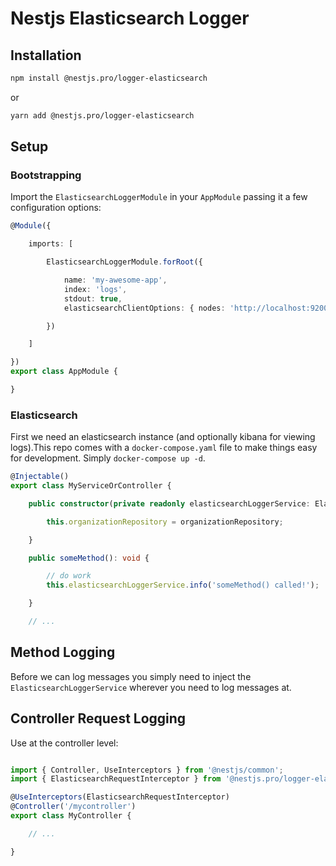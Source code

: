 # Nestjs Elasticsearch Logger

## Installation

```bash
npm install @nestjs.pro/logger-elasticsearch
```

or

```bash
yarn add @nestjs.pro/logger-elasticsearch
```

## Setup

### Bootstrapping

Import the `ElasticsearchLoggerModule` in your `AppModule` passing it a few configuration options:

```typescript
@Module({

    imports: [

        ElasticsearchLoggerModule.forRoot({

            name: 'my-awesome-app',
            index: 'logs',
            stdout: true,
            elasticsearchClientOptions: { nodes: 'http://localhost:9200' }

        })

    ]

})
export class AppModule {

}
```

### Elasticsearch

First we need an elasticsearch instance (and optionally kibana for viewing logs).This repo comes with a `docker-compose.yaml` file to make things
easy for development. Simply `docker-compose up -d`.

```typescript
@Injectable()
export class MyServiceOrController {

    public constructor(private readonly elasticsearchLoggerService: ElasticsearchLoggerService) {

        this.organizationRepository = organizationRepository;

    }

    public someMethod(): void {

        // do work
        this.elasticsearchLoggerService.info('someMethod() called!');

    }

    // ...
```
## Method Logging

Before we can log messages you simply need to inject the `ElasticsearchLoggerService` wherever you need to log messages at.

## Controller Request Logging

Use at the controller level:

```typescript

import { Controller, UseInterceptors } from '@nestjs/common';
import { ElasticsearchRequestInterceptor } from '@nestjs.pro/logger-elasticsearch/dist/ElasticsearchRequestInterceptor';

@UseInterceptors(ElasticsearchRequestInterceptor)
@Controller('/mycontroller')
export class MyController {

    // ...

}
```
